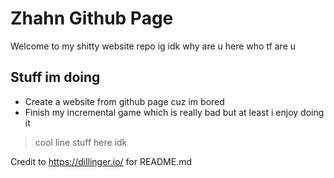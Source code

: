 # Zhahn Github Page

Welcome to my shitty website repo ig idk why are u here who tf are u

## Stuff im doing

- Create a website from github page cuz im bored
- Finish my incremental game which is really bad but at least i enjoy doing it

> cool line stuff here idk

Credit to https://dillinger.io/ for README.md
